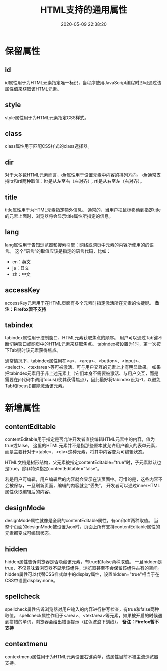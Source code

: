 ﻿---
title: HTML支持的通用属性
date: 2020-05-09 22:38:20
summary: 本文介绍HTML5支持的通用属性。
tags:
- Web前端技术
- HTML
categories:
- 开发技术
---

# 保留属性

## id

id属性用于为HTML元素指定唯一标识，当程序使用JavaScript编程时即可通过该属性值来获取该HTML元素。

## style

style属性用于为HTML元素指定CSS样式。

## class

class属性用于匹配CSS样式的class选择器。

## dir

对于大多数HTML元素而言，dir属性用于设置元素中内容的排列方向。
dir通常支持ltr和rtl两种取值：ltr是从左至右（左对齐）；rtl是从右至左（右对齐）。

## title

title属性用于为HTML元素指定额外信息。
通常的，当用户把鼠标移动到指定title的元素上面时，浏览器将会显示title属性所指定的信息。

## lang

lang属性用于告知浏览器和搜索引擎：网络或网页中元素的内容所使用的的语言。
这个“语言”的取值应该是指定的语言代码，比如：
- en：英文
- ja：日文
- zh：中文

## accessKey

accessKey元素用于在HTML页面有多个元素时指定激活所在元素的快捷键。
**备注：Firefox暂不支持**

## tabindex

tabindex属性用于控制窗口、HTML元素获取焦点的顺序。
用户可以通过Tab键不断切换窗口或网页中的HTML元素来获取焦点。
tabindex被设置为1时，第一次按下Tab键时该元素获得焦点。

通常情况下，tabindex属性用在\<a>、\<area>、\<button>、\<input>、\<select>、\<textarea>等可被激活、可与用户交互的元素上才有明显效果。
如果把tabindex元素用于非上述元素上（它们本身不需要被激活、与用户交互，而是需要在js代码中调用focus()使其获得焦点），因此最好将tabindex设为-1，以避免Tab和focus()都能激活该元素。

# 新增属性

## contentEditable

contentEditable用于指定是否允许开发者直接编辑HTML元素中的内容，值为true或false。
这里的HTML元素并不是指那些原本就允许用户输入的表单元素，而是主要针对于\<table>、\<div>这种元素，将其中内容变为可编辑状态。

HTML文档是树形结构，父元素被指定contentEditable="true"时，子元素默认也是true，除非特殊指定contentEditable="false"。

若是用户可编辑，用户编辑后的内容就会显示在该页面中。可惜的是，这些内容不会被保存，一旦刷新页面，编辑的内容就会“丢失”。
开发者可以通过innerHTML属性获取编辑后的内容。

## designMode

designMode属性就像是全局的contentEditable属性，有on和off两种取值。
当整个页面的designMode被设置为on时，页面上所有支持contentEditable属性的元素都变成可编辑状态。

## hidden

hidden属性告诉浏览器是否隐藏该元素，有true和false两种取值。
一旦hidden是true，不仅意味着浏览器不显示该组件，浏览器甚至不会保留该组件占有的空间。
hidden属性可以代替CSS样式单中的display属性，设置hidden="true"相当于在CSS中设置display:none。

## spellcheck

spellcheck属性告诉浏览器对用户输入的内容进行拼写检查，有true和false两种取值。
spellcheck属性作用于\<area>、\<textarea>等元素，如果被开启的时候遇到拼错的单词，浏览器会给出错误提示（红色波浪下划线）。
**备注：Firefox暂不支持**

## contextmenu

contextmenu属性用于为HTML元素设置右键菜单，该属性目前不被主流浏览器支持。

